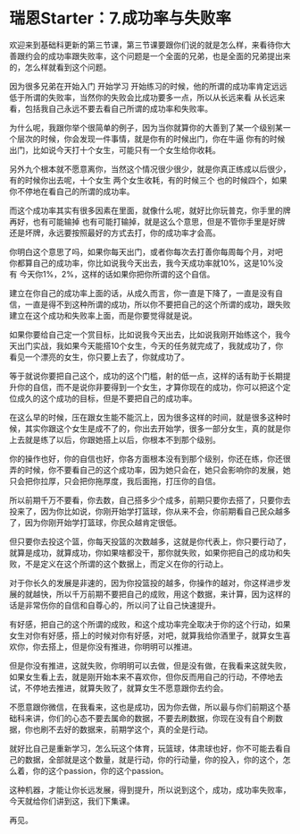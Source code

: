 # 瑞恩Starter：7.成功率与失败率

欢迎来到基础科更新的第三节课，第三节课要跟你们说的就是怎么样，来看待你大善跟约会的成功率跟失败率，这个问题是一个全面的兄弟，也是全面的兄弟提出来的，怎么样就看到这个问题。

因为很多兄弟在开始入门 开始学习 开始练习的时候，他的所谓的成功率肯定远远低于所谓的失败率，当然你的失败会比成功要多一点，所以从长远来看 从长远来看，包括我自己永远不要去看自己所谓的成功率和失败率。

为什么呢，我跟你举个很简单的例子，因为当你就算你的大善到了某一个级别某一个层次的时候，你会发现一件事情，就是你有的时候出门，你在牛逼 你有的时候出门，比如说今天打十个女生，可能只有一个女生给你收耗。

另外九个根本就不愿意离你，当然这个情况很少很少，就是你真正练成以后很少，有的时候你出去呢，十个女生 两个女生收耗，有的时候三个 也的时候四个，如果你不停地在看自己的所谓的成功率。

而这个成功率其实有很多因素在里面，就像什么呢，就好比你玩普克，你手里的牌再好，也有可能输掉 也有可能打输掉，就是这么个意思，但是不管你手里是好牌还是坏牌，永远要按照最好的方式去打，你的成功率才会高。

你明白这个意思了吗，如果你每天出门，或者你每次去打善你每周每个月，对吧 你都算自己的成功率，你比如说我今天出去，我今天成功率就10%，这是10%没有 今天你1%，2%，这样的话如果你把你所谓的这个自信。

建立在你自己的成功率上面的话，从成久而言，你一直是下降了，一直是没有自信，一直是得不到这种所谓的成功，所以你不要把自己的这个所谓的成功，跟失败建立在这个成功和失败率上面，而是你要觉得就是说。

如果你要给自己定一个赏目标，比如说我今天出去，比如说我刚开始练这个，我今天出门实战，我如果今天能搭10个女生，今天的任务就完成了，我就成功了，你看见一个漂亮的女生，你只要上去了，你就成功了。

等于就说你要把自己这个，成功的这个门槛，射的低一点，这样的话有助于长期提升你的自信，而不是说你非要得到一个女生，才算你现在的成功，你可以把这个定位成久的这个成功的目标，但是不要把自己的成功率。

在这么早的时候，压在跟女生能不能沉上，因为很多这样的时间，就是很多这种时候，其实你跟这个女生是成不了的，你出去开始学，很多一部分女生，真的就是你上去就是练了以后，你跟她搭上以后，你根本不到那个级别。

你的操作也好，你的自信也好，你各方面根本没有到那个级别，你还在练，你还很弄的时候，你不要看自己的这个成功率，因为她只会在，她只会影响你的发展，她只会把你拉厚，只会把你拖厚度，我后面拖，打压你的自信。

所以前期千万不要看，你去数，自己搭多少个成多，前期只要你去搭了，只要你去投来了，因为你比如说，你刚开始学打篮球，你从来不会，你前期看自己民众越多了，因为你刚开始学打篮球，你民众越肯定很低。

但只要你去投这个篮，你每天投篮的次数越多，这就是你代表上，你只要行动了，就算是成功，就算成功，你如果啥都没干，那你就失败，如果你把自己的成功和失败，不是定义在这个所谓的这个数据上，而定义在你的行动上。

对于你长久的发展是非速的，因为你投篮投的越多，你操作的越对，你这样进步发展的就越快，所以千万前期不要把自己的成败，用这个数据，来计算，因为这样的话是非常伤你的自信和自尊心的，所以问了让自己快速提升。

有好感，把自己的这个所谓的成败，和这个成功率完全取决于你的这个行动，如果女生对你有好感，搭上的时候对你有好感，对吧，就算我给你酒里子，就算女生喜欢你，你去搭上，但是你没有推进，你明明可以推进。

但是你没有推进，这就失败，你明明可以去做，但是没有做，在我看来这就失败，如果女生看上去，就是刚开始本来不喜欢你，但你反而用自己的行动，不停地去试，不停地去推进，就算失败了，就算女生不愿意跟你去约会。

不愿意跟你微信，在我看来，这也是成功，因为你去做，所以最与你们前期这个基础科来讲，你们的心态不要去属命的数据，不要去刷数据，你现在没有自个刷数据，你也刷不去好的数据来，前期学这个，真的全是行动。

就好比自己是重新学习，怎么玩这个体育，玩篮球，体肃球也好，你不可能去看自己的数据，全部就是这个数量，就是行动，你的行动量，你的投入，你的这个，怎么着，你的这个passion，你的这个passion。

这种机器，才能让你长远发展，得到提升，所以说到这个，成功，成功率失败率，今天就给你们讲到这，我们下集课。

再见。